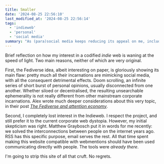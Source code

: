 ```yaml
---
title: Smaller
date: '2024-08-25 22:56:10'
last_modified_at: '2024-08-25 22:56:14'
tags:
  - 'indieweb'
  - 'personal'
  - 'social media'
summary: "As (para)social media keeps reducing its appeal on me, including the definition of 'Fediverse', I'm also finding the concept of indieweb, in its current techno-ideological form, uninteresting."
---
```

Brief reflection on how my interest in a codified *indie* web is waning at the speed of light. Two main reasons, neither of which are very original.

First, the Fediverse idea, albeit interesting on paper, is gloriously showing its main flaw: pretty much all their incarnations are mimicking social media, with all the consequent detrimental effects. Doom scrolling, an infinite series of short burst of personal opinions, usually disconnected from one another. Whether siloed or decentralised, the resulting unsearchable ephemerality is not really different from other mainstream corporate incarnations. Alex wrote much deeper considerations about this very topic, in their post [*The Fediverse and attention economy*](https://alexsirac.com/the-fediverse-and-attention-economy/).

Second, I completely lost interest in the Indieweb. I respect the project, and still prefer it to the current corporate web dystopia. However, my initial skepticism was right. Matthew Graybosch put it in words for me recently: we solved the interconnections between people on the internet years ago. RSS has this specific purpose, email serves the rest. All that time spent making this website compatible with webmentions should have been used communicating directly with people. The tools were *already there*.

I'm going to strip this site of all that cruft. No regrets.